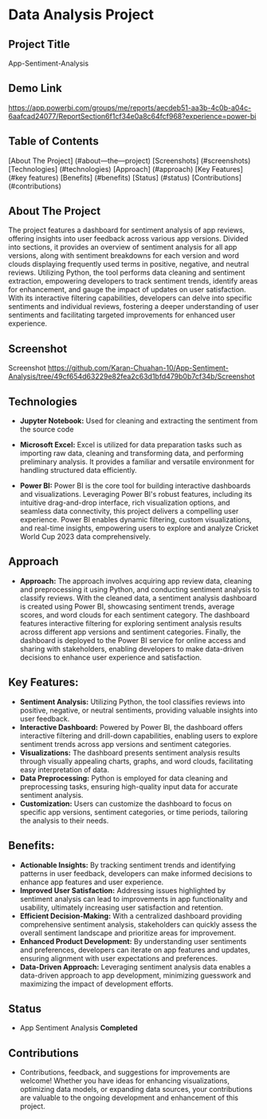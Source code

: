 # Data Analysis Project
## Project Title
App-Sentiment-Analysis

## Demo Link
https://app.powerbi.com/groups/me/reports/aecdeb51-aa3b-4c0b-a04c-6aafcad24077/ReportSection6f1cf34e0a8c64fcf968?experience=power-bi

## Table of Contents
[About The Project] (#about—the—project)
[Screenshots] (#screenshots)
[Technologies] (#technologies)
[Approach] (#approach)
[Key Features] (#key features)
[Benefits] (#benefits)
[Status] (#status)
[Contributions] (#contributions)

## About The Project
The project features a dashboard for sentiment analysis of app reviews, offering insights into user feedback across various app versions. Divided into sections, it provides an overview of sentiment analysis for all app versions, along with sentiment breakdowns for each version and word clouds displaying frequently used terms in positive, negative, and neutral reviews. Utilizing Python, the tool performs data cleaning and sentiment extraction, empowering developers to track sentiment trends, identify areas for enhancement, and gauge the impact of updates on user satisfaction. With its interactive filtering capabilities, developers can delve into specific sentiments and individual reviews, fostering a deeper understanding of user sentiments and facilitating targeted improvements for enhanced user experience.

## Screenshot
Screenshot https://github.com/Karan-Chuahan-10/App-Sentiment-Analysis/tree/49cf654d63229e82fea2c63d1bfd479b0b7cf34b/Screenshot

## Technologies
- **Jupyter Notebook:**  Used for cleaning and extracting the sentiment from the source code  

- **Microsoft Excel:** Excel is utilized for data preparation tasks such as importing raw data, cleaning and transforming data, and performing preliminary analysis. It provides a familiar and versatile environment for handling structured data efficiently.

- **Power BI:** Power BI is the core tool for building interactive dashboards and visualizations. Leveraging Power BI's robust features, including its intuitive drag-and-drop interface, rich visualization options, and seamless data connectivity, this project delivers a compelling user experience. Power BI enables dynamic filtering, custom visualizations, and real-time insights, empowering users to explore and analyze Cricket World Cup 2023 data comprehensively.

## Approach
- **Approach:**
The approach involves acquiring app review data, cleaning and preprocessing it using Python, and conducting sentiment analysis to classify reviews. With the cleaned data, a sentiment analysis dashboard is created using Power BI, showcasing sentiment trends, average scores, and word clouds for each sentiment category. The dashboard features interactive filtering for exploring sentiment analysis results across different app versions and sentiment categories. Finally, the dashboard is deployed to the Power BI service for online access and sharing with stakeholders, enabling developers to make data-driven decisions to enhance user experience and satisfaction.

## Key Features:

- **Sentiment Analysis:** Utilizing Python, the tool classifies reviews into positive, negative, or neutral sentiments, providing valuable insights into user feedback.
- **Interactive Dashboard:** Powered by Power BI, the dashboard offers interactive filtering and drill-down capabilities, enabling users to explore sentiment trends across app versions and sentiment categories.
- **Visualizations:** The dashboard presents sentiment analysis results through visually appealing charts, graphs, and word clouds, facilitating easy interpretation of data.
- **Data Preprocessing:** Python is employed for data cleaning and preprocessing tasks, ensuring high-quality input data for accurate sentiment analysis.
- **Customization:** Users can customize the dashboard to focus on specific app versions, sentiment categories, or time periods, tailoring the analysis to their needs.

## Benefits:

- **Actionable Insights:** By tracking sentiment trends and identifying patterns in user feedback, developers can make informed decisions to enhance app features and user experience.
- **Improved User Satisfaction:** Addressing issues highlighted by sentiment analysis can lead to improvements in app functionality and usability, ultimately increasing user satisfaction and retention.
- **Efficient Decision-Making:** With a centralized dashboard providing comprehensive sentiment analysis, stakeholders can quickly assess the overall sentiment landscape and prioritize areas for improvement.
- **Enhanced Product Development:** By understanding user sentiments and preferences, developers can iterate on app features and updates, ensuring alignment with user expectations and preferences.
- **Data-Driven Approach:** Leveraging sentiment analysis data enables a data-driven approach to app development, minimizing guesswork and maximizing the impact of development efforts.

## Status
- App Sentiment Analysis **Completed**
 
## Contributions
- Contributions, feedback, and suggestions for improvements are welcome! Whether you have ideas for enhancing visualizations, optimizing data models, or expanding data sources, your contributions are valuable to the ongoing development and enhancement of this project.





